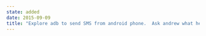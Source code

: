 ```yaml
---
state: added
date: 2015-09-09
title: "Explore adb to send SMS from android phone.  Ask andrew what he's using for his gateway."
---
```

